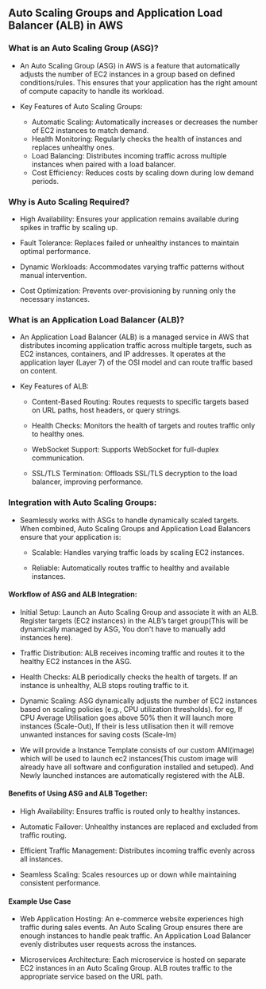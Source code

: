 ## Auto Scaling Groups and Application Load Balancer (ALB) in AWS

### What is an Auto Scaling Group (ASG)?

* An Auto Scaling Group (ASG) in AWS is a feature that automatically adjusts the number of EC2 instances in a group based on defined conditions/rules. This ensures that your application has the right amount of compute capacity to handle its workload.

* Key Features of Auto Scaling Groups:

    * Automatic Scaling: Automatically increases or decreases the number of EC2 instances to match demand.
    * Health Monitoring: Regularly checks the health of instances and replaces unhealthy ones.
    * Load Balancing: Distributes incoming traffic across multiple instances when paired with a load balancer.
    * Cost Efficiency: Reduces costs by scaling down during low demand periods.

### Why is Auto Scaling Required?

* High Availability: Ensures your application remains available during spikes in traffic by scaling up.

* Fault Tolerance: Replaces failed or unhealthy instances to maintain optimal performance.

* Dynamic Workloads: Accommodates varying traffic patterns without manual intervention.

* Cost Optimization: Prevents over-provisioning by running only the necessary instances.

### What is an Application Load Balancer (ALB)?

* An Application Load Balancer (ALB) is a managed service in AWS that distributes incoming application traffic across multiple targets, such as EC2 instances, containers, and IP addresses. It operates at the application layer (Layer 7) of the OSI model and can route traffic based on content.

* Key Features of ALB:

    * Content-Based Routing: Routes requests to specific targets based on URL paths, host headers, or query strings.

    * Health Checks: Monitors the health of targets and routes traffic only to healthy ones.

    * WebSocket Support: Supports WebSocket for full-duplex communication.

    * SSL/TLS Termination: Offloads SSL/TLS decryption to the load balancer, improving performance.

### Integration with Auto Scaling Groups:

* Seamlessly works with ASGs to handle dynamically scaled targets. When combined, Auto Scaling Groups and Application Load Balancers ensure that your application is:

    * Scalable: Handles varying traffic loads by scaling EC2 instances.

    * Reliable: Automatically routes traffic to healthy and available instances.

#### Workflow of ASG and ALB Integration:

* Initial Setup: Launch an Auto Scaling Group and associate it with an ALB. Register targets (EC2 instances) in the ALB’s target group(This will be dynamically managed by ASG, You don't have to manually add instances here).

* Traffic Distribution: ALB receives incoming traffic and routes it to the healthy EC2 instances in the ASG.

* Health Checks: ALB periodically checks the health of targets. If an instance is unhealthy, ALB stops routing traffic to it.

* Dynamic Scaling: ASG dynamically adjusts the number of EC2 instances based on scaling policies (e.g., CPU utilization thresholds). for eg, If CPU Average Utilisation goes above 50% then it will launch more instances (Scale-Out), If their is less utilisation then it will remove unwanted instances for saving costs (Scale-Im)

* We will provide a Instance Template consists of our custom AMI(image) which will be used to launch ec2 instances(This custom image will already have all software and configuration installed and setuped). And Newly launched instances are automatically registered with the ALB.

#### Benefits of Using ASG and ALB Together:

* High Availability: Ensures traffic is routed only to healthy instances.

* Automatic Failover: Unhealthy instances are replaced and excluded from traffic routing.

* Efficient Traffic Management: Distributes incoming traffic evenly across all instances.

* Seamless Scaling: Scales resources up or down while maintaining consistent performance.

#### Example Use Case

* Web Application Hosting: An e-commerce website experiences high traffic during sales events. An Auto Scaling Group ensures there are enough instances to handle peak traffic. An Application Load Balancer evenly distributes user requests across the instances.

* Microservices Architecture: Each microservice is hosted on separate EC2 instances in an Auto Scaling Group. ALB routes traffic to the appropriate service based on the URL path.
